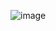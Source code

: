 

![image](https://user-images.githubusercontent.com/106017493/233640117-e017a3ef-f17f-48e9-b770-667acb348b68.png)
